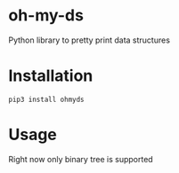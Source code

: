# oh-my-ds
Python library to pretty print data structures

# Installation

```python3
pip3 install ohmyds
```

# Usage

Right now only binary tree is supported
